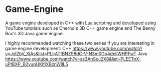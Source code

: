 # Game-Engine
A game engine developed in C++ with Lua scripting and developed using YouTube tutorials such as Cherno's 3D C++ game engine and The Benny Box's 3D Java game engine.

I highly recommended watching these two series if you are interesting in game engine development:
C++ https://www.youtube.com/watch?v=JxIZbV_XjAs&list=PLlrATfBNZ98dC-V-N3m0Go4deliWHPFwT
Java https://www.youtube.com/watch?v=ss3AnSxJ2X8&list=PLEETnX-uPtBXP_B2yupUKlflXBznWIlL5
